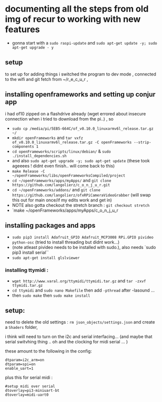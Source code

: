 # documenting all the steps from old img of recur to working with new features

- gonna start with a `sudo raspi-update` and `sudo apt-get update -y; sudo apt-get upgrade - y`

## setup

to set up for adding things i switched the program to dev mode , connected to the wifi and git fetch from ~/r_e_c_u_r ,

## installing openframeworks and setting up conjur app

i had of10 zipped on a flashdrive already (wget errored about insecure connection when i tried to download from the pi..) , so 

- `sudo cp /media/pi/5EB5-664C/of_v0.10.0_linuxarmv6l_release.tar.gz ~/`
- `mkdir openFrameworks` and `tar vxfz of_v0.10.0_linuxarmv6l_release.tar.gz -C openFrameworks --strip-components 1`
- `cd openFrameworks/scripts/linux/debian/` &  `sudo ./install_dependencies.sh`
- and also `sudo apt-get upgrade -y; sudo apt-get update` (these took ageeees ! didnt even finish.. will come back to this)
- `make Release -C ~/openFrameworks/libs/openFrameworksCompiled/project`
- `cd ~/openFrameworks/apps/myApps/` and `git clone https://github.com/langolierz/c_o_n_j_u_r.git`
- `cd ~/openFrameworks/addons/` and `git clone https://github.com/langolierz/ofxRPiCameraVideoGrabber` (will swap this out for main once/if my edits work and get in)
- NOTE also gotta checkout the stretch branch : `git checkout stretch`
- `make ~/openFrameworks/apps/myApps/c_o_n_j_u_r


## installing packages and apps

- `sudo pip3 install Adafruit_GPIO Adafruit_MCP3008 RPi.GPIO pivideo python-osc` (tried to install threading but didnt work...)
 - (note atleast pivideo needs to be installed with sudo.), also needs `sudo pip3 install serial``
- `sudo apt-get install glslviewer`

### installing ttymidi :
- `wget http://www.varal.org/ttymidi/ttymidi.tar.gz` and `tar -zxvf ttymidi.tar.gz`
- `cd ttymidi` and `sudo nano Makefile` then add `-pthread` after -lasound ... 
- then `sudo make` then `sudo make install`

## setup:

need to delete the old settings : `rm json_objects/settings.json` and create a `Shaders` folder, 

i think will need to turn on the i2c and serial interfacing... (and maybe that serial switvhing thing .. oh and the clocking for midi serial ...  )

these amount to the following in the config:
```
dtparam=i2c_arm=on
dtparam=spi=on
enable_uart=1
```
plus this for serial midi : 
```
#setup midi over serial
dtoverlay=pi3-miniuart-bt
dtoverlay=midi-uart0
```









